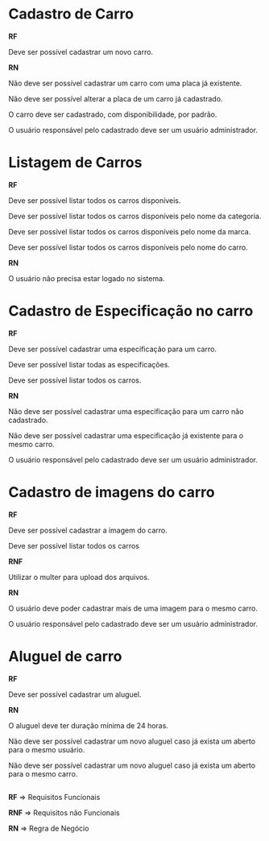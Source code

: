 # Cadastro de Carro

**RF**

Deve ser possível cadastrar um novo carro.


**RN**

Não deve ser possível cadastrar um carro com uma placa já existente.

Não deve ser possível alterar a placa de um carro já cadastrado.

O carro deve ser cadastrado, com disponibilidade, por padrão.

O usuário responsável pelo cadastrado deve ser um usuário administrador.


# Listagem de Carros

**RF**

Deve ser possível listar todos os carros disponíveis.

Deve ser possível listar todos os carros disponíveis pelo nome da categoria.

Deve ser possível listar todos os carros disponíveis pelo nome da marca.

Deve ser possível listar todos os carros disponíveis pelo nome do carro.

**RN**

O usuário não precisa estar logado no sistema.


# Cadastro de Especificação no carro

**RF**

Deve ser possível cadastrar uma especificação para um carro.

Deve ser possível listar todas as especificações.

Deve ser possível listar todos os carros.

**RN**

Não deve ser possível cadastrar uma especificação para um carro não cadastrado.

Não deve ser possível cadastrar uma especificação já existente para o mesmo carro.

O usuário responsável pelo cadastrado deve ser um usuário administrador.


# Cadastro de imagens do carro

**RF**

Deve ser possível cadastrar a imagem do carro.

Deve ser possível listar todos os carros

**RNF**

Utilizar o multer para upload dos arquivos.

**RN**

O usuário deve poder cadastrar mais de uma imagem para o mesmo carro.

O usuário responsável pelo cadastrado deve ser um usuário administrador.


# Aluguel de carro

**RF**

Deve ser possível cadastrar um aluguel.

**RN**

O aluguel deve ter duração mínima de 24 horas.

Não deve ser possível cadastrar um novo aluguel caso já exista um aberto para o mesmo usuário.

Não deve ser possível cadastrar um novo aluguel caso já exista um aberto para o mesmo carro.


##

**RF** => Requisitos Funcionais 

**RNF** => Requisitos não Funcionais 

**RN** => Regra de Negócio

##
